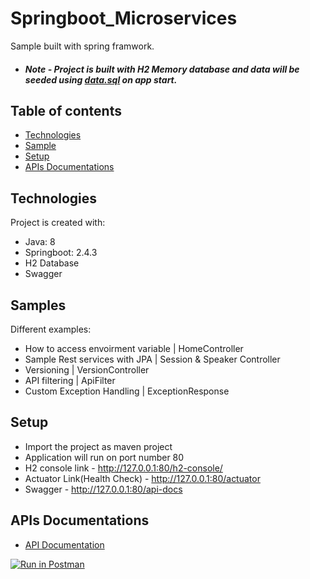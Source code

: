 # Springboot_Microservices
Sample built with spring framwork.

* ##### Note - Project is built with H2 Memory database and data will be seeded using [data.sql](https://github.com/kansujiya/SpringbootMicroServices/blob/main/SpringbootMicroservice/src/main/resources/data.sql)  on app start.

## Table of contents
* [Technologies](#technologies)
* [Sample](#samples)
* [Setup](#setup)
* [APIs Documentations](#apis)


## Technologies

Project is created with:
* Java: 8
* Springboot: 2.4.3
* H2 Database
* Swagger

## Samples

Different examples:
* How to access envoirment variable | HomeController
* Sample Rest services with JPA | Session & Speaker Controller
* Versioning | VersionController 
* API filtering |  ApiFilter
* Custom Exception Handling | ExceptionResponse 

## Setup
* Import the project as maven project
* Application will run on port number 80
* H2 console link - http://127.0.0.1:80/h2-console/
* Actuator Link(Health Check) - http://127.0.0.1:80/actuator
* Swagger - http://127.0.0.1:80/api-docs

## APIs Documentations

* [API Documentation](https://documenter.getpostman.com/view/2141799/Tz5jcz6t)

[![Run in Postman](https://run.pstmn.io/button.svg)](https://app.getpostman.com/run-collection/5d0d8f5cfd0e70f85bab)
